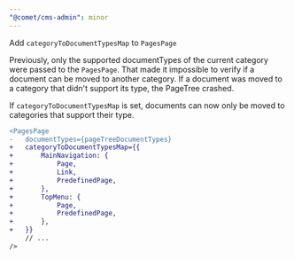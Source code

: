 ```yaml
---
"@comet/cms-admin": minor
---
```


Add `categoryToDocumentTypesMap` to `PagesPage`

Previously, only the supported documentTypes of the current category were passed to the `PagesPage`.
That made it impossible to verify if a document can be moved to another category.
If a document was moved to a category that didn't support its type, the PageTree crashed.

If `categoryToDocumentTypesMap` is set, documents can now only be moved to categories that support their type.

```diff
<PagesPage
-   documentTypes={pageTreeDocumentTypes}
+   categoryToDocumentTypesMap={{
+       MainNavigation: {
+           Page,
+           Link,
+           PredefinedPage,
+       },
+       TopMenu: {
+           Page,
+           PredefinedPage,
+       },
+   }}
    // ...
/>
```

